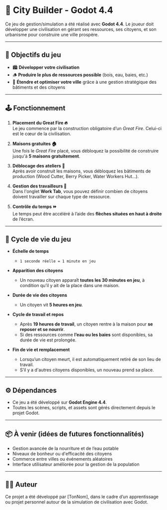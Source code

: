 
# 🌆 City Builder - Godot 4.4

Ce jeu de gestion/simulation a été réalisé avec **Godot 4.4**. Le joueur doit développer une civilisation en gérant ses ressources, ses citoyens, et son urbanisme pour construire une ville prospère.

---

## 🎯 Objectifs du jeu

- 🏙 **Développer votre civilisation**  
- 🪵 **Produire le plus de ressources possible** (bois, eau, baies, etc.)  
- 🧱 **Étendre et optimiser votre ville** grâce à une gestion stratégique des bâtiments et des citoyens

---

## 🕹 Fonctionnement

1. **Placement du Great Fire 🔥**  
   Le jeu commence par la construction obligatoire d’un *Great Fire*. Celui-ci est le cœur de la civilisation.

2. **Maisons gratuites 🏠**  
   Une fois le *Great Fire* placé, vous débloquez la possibilité de construire jusqu'à **5 maisons gratuitement**.

3. **Déblocage des ateliers 🔨**  
   Après avoir construit les maisons, vous débloquez les bâtiments de production (Wood Cutter, Berry Picker, Water Workers Hut...).

4. **Gestion des travailleurs 👷**  
   Dans l'onglet **Work Tab**, vous pouvez définir combien de citoyens doivent travailler sur chaque type de ressource.

5. **Contrôle du temps ⏩**  
   Le temps peut être accéléré à l’aide des **flèches situées en haut à droite** de l’écran.

---

## 🔁 Cycle de vie du jeu

- **Échelle de temps**  
  - `1 seconde réelle = 1 minute en jeu`

- **Apparition des citoyens**  
  - Un nouveau citoyen apparaît **toutes les 30 minutes en jeu**, à condition qu’il y ait de la place dans une maison.

- **Durée de vie des citoyens**  
  - Un citoyen vit **5 heures en jeu**.

- **Cycle de travail et repos**  
  - Après **19 heures de travail**, un citoyen rentre à la maison pour **se reposer et se nourrir**.  
  - Si des ressources comme **l’eau ou les baies** sont disponibles, sa durée de vie est prolongée.

- **Fin de vie et remplacement**  
  - Lorsqu’un citoyen meurt, il est automatiquement retiré de son lieu de travail.  
  - S’il y a d'autres citoyens disponibles, un nouveau prend sa place.

---

## ⚙️ Dépendances

- Ce jeu a été développé sur **Godot Engine 4.4**.
- Toutes les scènes, scripts, et assets sont gérés directement depuis le projet Godot.

---

## 📦 À venir (idées de futures fonctionnalités)

- Gestion avancée de la nourriture et de l’eau potable  
- Niveaux de bonheur ou d'efficacité des citoyens  
- Commerce entre villes ou événements aléatoires  
- Interface utilisateur améliorée pour la gestion de la population  

---

## 👨‍💻 Auteur

Ce projet a été développé par [TonNom], dans le cadre d’un apprentissage ou projet personnel autour de la simulation de civilisation avec Godot.
